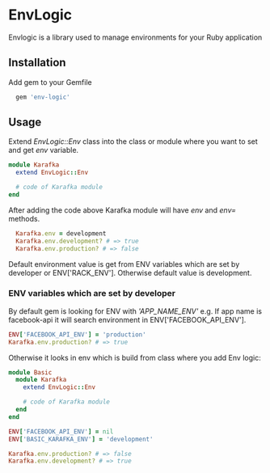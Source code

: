 # EnvLogic
Envlogic is a library used to manage environments for your Ruby application

## Installation

Add gem to your Gemfile
```ruby
  gem 'env-logic'
```

## Usage

Extend *EnvLogic::Env* class into the class or module where you want to set
and get *env* variable.

```ruby
module Karafka
  extend EnvLogic::Env

  # code of Karafka module
end
```

After adding the code above Karafka module will have *env* and *env=* methods.

```ruby
  Karafka.env = development
  Karafka.env.development? # => true
  Karafka.env.production? # => false
```

Default environment value is get from ENV variables which are set by developer
or ENV['RACK_ENV']. Otherwise default value is development.

### ENV variables which are set by developer

By default gem is looking for ENV with *'APP_NAME_ENV'*
e.g. If app name is facebook-api it will search environment in
ENV['FACEBOOK_API_ENV'].

```ruby
ENV['FACEBOOK_API_ENV'] = 'production'
Karafka.env.production? # => true

```

Otherwise it looks in env which is build from class where you add Env logic:


```ruby
module Basic
  module Karafka
    extend EnvLogic::Env

    # code of Karafka module
  end
end

```

```ruby
ENV['FACEBOOK_API_ENV'] = nil
ENV['BASIC_KARAFKA_ENV'] = 'development'

Karafka.env.production? # => false
Karafka.env.development? # => true

```


